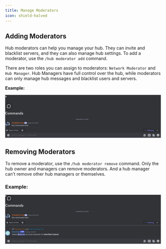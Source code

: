 ```yaml
---
title: Manage Moderators
icon: shield-halved
---
```

## Adding Moderators

Hub moderators can help you manage your hub. They can invite and blacklist servers, and they can also manage hub settings. To add a moderator, use the `/hub moderator add` command.

There are two roles you can assign to moderators: `Network Moderator` and `Hub Manager`. Hub Managers have full control over the hub, while moderators can only manage hub messages and blacklist users and servers.

**Example:**

![Add Mod for Hubs](/images/ModeratorAddHub.gif)

## Removing Moderators

To remove a moderator, use the `/hub moderator remove` command. Only the hub owner and managers can remove moderators. And a hub manager can't remove other hub managers or themselves.

### Example:

![Remove Mod for Hubs](/images/ModRemoveHub.gif)
